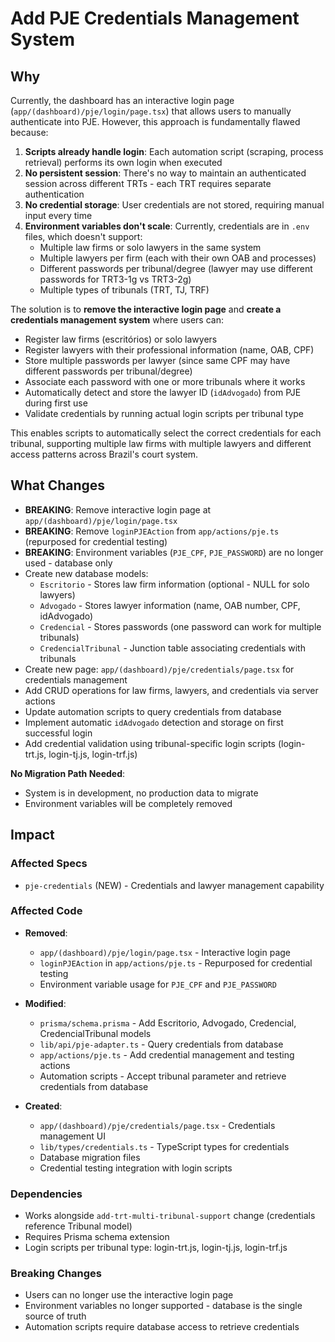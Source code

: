 # Add PJE Credentials Management System

## Why

Currently, the dashboard has an interactive login page (`app/(dashboard)/pje/login/page.tsx`) that allows users to manually authenticate into PJE. However, this approach is fundamentally flawed because:

1. **Scripts already handle login**: Each automation script (scraping, process retrieval) performs its own login when executed
2. **No persistent session**: There's no way to maintain an authenticated session across different TRTs - each TRT requires separate authentication
3. **No credential storage**: User credentials are not stored, requiring manual input every time
4. **Environment variables don't scale**: Currently, credentials are in `.env` files, which doesn't support:
   - Multiple law firms or solo lawyers in the same system
   - Multiple lawyers per firm (each with their own OAB and processes)
   - Different passwords per tribunal/degree (lawyer may use different passwords for TRT3-1g vs TRT3-2g)
   - Multiple types of tribunals (TRT, TJ, TRF)

The solution is to **remove the interactive login page** and **create a credentials management system** where users can:
- Register law firms (escritórios) or solo lawyers
- Register lawyers with their professional information (name, OAB, CPF)
- Store multiple passwords per lawyer (since same CPF may have different passwords per tribunal/degree)
- Associate each password with one or more tribunals where it works
- Automatically detect and store the lawyer ID (`idAdvogado`) from PJE during first use
- Validate credentials by running actual login scripts per tribunal type

This enables scripts to automatically select the correct credentials for each tribunal, supporting multiple law firms with multiple lawyers and different access patterns across Brazil's court system.

## What Changes

- **BREAKING**: Remove interactive login page at `app/(dashboard)/pje/login/page.tsx`
- **BREAKING**: Remove `loginPJEAction` from `app/actions/pje.ts` (repurposed for credential testing)
- **BREAKING**: Environment variables (`PJE_CPF`, `PJE_PASSWORD`) are no longer used - database only
- Create new database models:
  - `Escritorio` - Stores law firm information (optional - NULL for solo lawyers)
  - `Advogado` - Stores lawyer information (name, OAB number, CPF, idAdvogado)
  - `Credencial` - Stores passwords (one password can work for multiple tribunals)
  - `CredencialTribunal` - Junction table associating credentials with tribunals
- Create new page: `app/(dashboard)/pje/credentials/page.tsx` for credentials management
- Add CRUD operations for law firms, lawyers, and credentials via server actions
- Update automation scripts to query credentials from database
- Implement automatic `idAdvogado` detection and storage on first successful login
- Add credential validation using tribunal-specific login scripts (login-trt.js, login-tj.js, login-trf.js)

**No Migration Path Needed**:
- System is in development, no production data to migrate
- Environment variables will be completely removed

## Impact

### Affected Specs
- `pje-credentials` (NEW) - Credentials and lawyer management capability

### Affected Code
- **Removed**:
  - `app/(dashboard)/pje/login/page.tsx` - Interactive login page
  - `loginPJEAction` in `app/actions/pje.ts` - Repurposed for credential testing
  - Environment variable usage for `PJE_CPF` and `PJE_PASSWORD`

- **Modified**:
  - `prisma/schema.prisma` - Add Escritorio, Advogado, Credencial, CredencialTribunal models
  - `lib/api/pje-adapter.ts` - Query credentials from database
  - `app/actions/pje.ts` - Add credential management and testing actions
  - Automation scripts - Accept tribunal parameter and retrieve credentials from database

- **Created**:
  - `app/(dashboard)/pje/credentials/page.tsx` - Credentials management UI
  - `lib/types/credentials.ts` - TypeScript types for credentials
  - Database migration files
  - Credential testing integration with login scripts

### Dependencies
- Works alongside `add-trt-multi-tribunal-support` change (credentials reference Tribunal model)
- Requires Prisma schema extension
- Login scripts per tribunal type: login-trt.js, login-tj.js, login-trf.js

### Breaking Changes
- Users can no longer use the interactive login page
- Environment variables no longer supported - database is the single source of truth
- Automation scripts require database access to retrieve credentials
